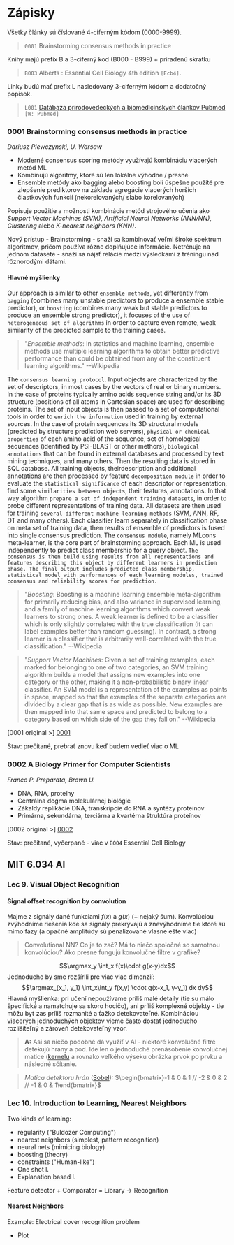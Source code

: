 Zápisky
=========

Všetky články sú číslované 4-ciferným kódom (0000-9999).
> `0001` Brainstorming consensus methods in practice

Knihy majú prefix B a 3-ciferný kod (B000 - B999) + priradenú skratku
> `B003` Alberts : Essential Cell Biology 4th edition `[Ecb4]`.

Linky budú mať prefix L nasledovaný 3-ciferným kódom a dodatočný popisok.

> `L001` [Datábaza prírodovedeckých a biomedicínskych článkov Pubmed](http://www.ncbi.nlm.nih.gov/pubmed) `[W: Pubmed]`

### 0001 Brainstorming consensus methods in practice

*Dariusz Plewczynski, U. Warsaw*

 * Moderné consensus scoring metódy využívajú kombináciu viacerých metód ML
 * Kombinujú algoritmy, ktoré sú len lokálne výhodne / presné
 * Ensemble metódy ako bagging alebo boosting boli úspešne použité pre zlepšenie prediktorov na základe agregácie viacerých horších čiastkových funkcií (nekorelovaných/ slabo korelovaných)

Popisuje použitie a možnosti kombinácie metód strojového učenia ako *Support Vector Machines (SVM)*, *Artificial Neural Networks (ANN/NN)*, *Clustering* alebo *K-nearest neighbors (KNN)*.

Nový prístup - Brainstorming - snaží sa kombinovať veľmi široké spektrum algoritmov, pričom používa rôzne doplňujúce informácie. Netrénuje na jednom datasete - snaží sa nájsť relácie medzi výsledkami z tréningu nad rôznorodými dátami.

#### Hlavné myšlienky

Our approach is similar to other `ensemble methods`, yet differently from `bagging` (combines
many unstable predictors to produce a ensemble stable predictor), or `boosting` (combines
many weak but stable predictors to produce an ensemble strong predictor), it focuses of the
use of `heterogeneous set of algorithms` in order to capture even remote, weak similarity of
the predicted sample to the training cases.

> "*Ensemble methods*: In statistics and machine learning, ensemble methods use multiple learning algorithms to obtain better predictive performance than could be obtained from any of the constituent learning algorithms."
> --Wikipedia

The `consensus learning protocol`. Input objects are characterized by the set of
descriptors, in most cases by the vectors of real or binary numbers. In the case of proteins
typically amino acids sequence string and/or its 3D structure (positions of all atoms in
Cartesian space) are used for describing proteins. The set of input objects is then passed to a
set of computational tools in order to `enrich the information` used in training by external
sources. In the case of protein sequences its 3D structural models (predicted by structure
prediction web servers), `physical or chemical properties` of each amino acid of the sequence,
set of homological sequences (identified by PSI-BLAST or other methors), `biological annotations` that can be found in external databases and processed by text mining techniques,
and many others. Then the resulting data is stored in SQL database. All training objects, theirdescription and additional annotations are then processed by feature `decomposition module`
in order to evaluate the `statistical significance` of each descriptor or representation, find some
`similarities between objects`, their features, annotations. In that way algorithm `prepare a set of independent training datasets`, in order to probe different representations of training data.
All datasets are then used for training `several different machine learning methods` (SVM,
ANN, RF, DT and many others). Each classifier learn separately in classification phase on
meta set of training data, then results of ensemble of predictors is fused into single consensus
prediction. The `consensus module`, namely MLcons meta-learner, is the core part of
brainstorming approach. Each ML is used independently to predict class membership for a
query object. `The consensus is then build using results from all representations and features describing this object by different learners in prediction phase. The final output includes predicted class membership, statistical model with performances of each learning modules, trained consensus and reliability scores for prediction.`

> "*Boosting*: Boosting is a machine learning ensemble meta-algorithm for primarily reducing bias, and also variance in supervised learning, and a family of machine learning algorithms which convert weak learners to strong ones. A weak learner is defined to be a classifier which is only slightly correlated with the true classification (it can label examples better than random guessing). In contrast, a strong learner is a classifier that is arbitrarily well-correlated with the true classification."
> --Wikipedia

> "*Support Vector Machines*: Given a set of training examples, each marked for belonging to one of two categories, an SVM training algorithm builds a model that assigns new examples into one category or the other, making it a non-probabilistic binary linear classifier. An SVM model is a representation of the examples as points in space, mapped so that the examples of the separate categories are divided by a clear gap that is as wide as possible. New examples are then mapped into that same space and predicted to belong to a category based on which side of the gap they fall on."
> --Wikipedia

[0001 original >] [0001]

Stav: prečítané, prebrať znovu keď budem vedieť viac o ML

### 0002 A Biology Primer for Computer Scientists

*Franco P. Preparata, Brown U.*

 * DNA, RNA, proteíny
 * Centrálna dogma molekulárnej biológie
 * Zákaldy replikácie DNA, transkripcie do RNA a syntézy proteínov
 * Primárna, sekundárna, terciárna a kvartérna štruktúra proteínov

[0002 original >] [0002]

Stav: prečítané, vyčerpané - viac v `B004` Essential Cell Biology


[0001]: http://arxiv.org/pdf/0910.0949
[0002]: https://cs.brown.edu/courses/csci1810/bioprimer.pdf

## MIT 6.034 AI

### Lec 9. Visual Object Recognition

#### Signal offset recognition by convolution
Majme z signály dané funkciami $f(x)$ a $g(x)$ (+ nejaký šum). Konvolúciou zvýhodníme riešenia kde sa signály prekrývajú a znevýhodníme tie ktoré sú mimo fázy (a opačné amplitúdy sú penalizované vlasne ešte viac)

> Convolutional NN? Co je to zač? Má to niečo spoločné so samotnou konvolúciou? Ako presne fungujú konvolučné filtre v grafike? 

$$\argmax_y \int_x f(x)\cdot g(x-y)dx$$
Jednoducho by sme rozšírili pre viac viac dimenzií:
$$\argmax_{x_1, y_1} \int_x\int_y f(x,y) \cdot g(x-x_1, y-y_1) dx dy$$
Hlavná myšlienka: pri učení nepoužívame príliš malé detaily (tie su málo špecifické a namatchuje sa skoro hocičo), ani príliš komplexné objekty - tie môžu byť zas príliš rozmanité a ťažko detekovateľné. Kombináciou viacerých jednoduchých objektov vieme často dostať jednoducho rozlíšiteľný a zároveň detekovateľný vzor.

> **A:** Asi sa niečo podobné dá využiť v AI - niektoré konvolučné filtre detekujú hrany a pod. Ide len o jednoduché prenásobenie konvolučnej matice ([kernelu](https://en.wikipedia.org/wiki/Kernel_(image_processing)) a rovnako veľkého výseku obrázka prvok po prvku a následné sčítanie.

> *Matica detektoru hrán* ([Sobel](https://en.wikipedia.org/wiki/Sobel_operator)): 
> $\begin{bmatrix}-1 & 0 & 1 // -2 & 0 & 2 // -1 & 0 & 1\end{bmatrix}$

### Lec 10. Introduction to Learning, Nearest Neighbors

Two kinds of learning:

 * regularity ("Buldozer Computing")
  * nearest neighbors (simplest, pattern recognition)
  * neural nets (mimicing biology)
  * boosting (theory)
 * constraints ("Human-like")
  * One shot l.
  * Explanation based l.

Feature detector + Comparator = Library -> Recognition

#### Nearest Neighbors

Example: Electrical cover recognition problem

 * Plot 

